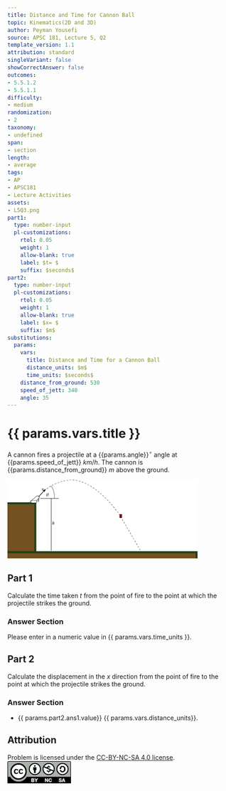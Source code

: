 ```yaml
---
title: Distance and Time for Cannon Ball
topic: Kinematics(2D and 3D)
author: Peyman Yousefi
source: APSC 181, Lecture 5, Q2
template_version: 1.1
attribution: standard
singleVariant: false
showCorrectAnswer: false
outcomes:
- 5.5.1.2
- 5.5.1.1
difficulty:
- medium
randomization:
- 2
taxonomy:
- undefined
span:
- section
length:
- average
tags:
- AP
- APSC181
- Lecture Activities
assets:
- L5Q3.png
part1:
  type: number-input
  pl-customizations:
    rtol: 0.05
    weight: 1
    allow-blank: true
    label: $t= $
    suffix: $seconds$
part2:
  type: number-input
  pl-customizations:
    rtol: 0.05
    weight: 1
    allow-blank: true
    label: $x= $
    suffix: $m$
substitutions:
  params:
    vars:
      title: Distance and Time for a Cannon Ball
      distance_units: $m$
      time_units: $seconds$
    distance_from_ground: 530
    speed_of_jett: 348
    angle: 35
---
```

# {{ params.vars.title }}
A cannon fires a projectile at a {{params.angle}}$^{\circ}$ angle at {{params.speed_of_jett}} $km/h$. The cannon is {{params.distance_from_ground}} $m$ above the ground.

<img src="L5Q3.png" width=85%>

## Part 1

Calculate the time taken $t$ from the point of fire to the point at which the projectile strikes the ground.

### Answer Section

Please enter in a numeric value in {{ params.vars.time_units }}.

## Part 2

Calculate the displacement in the $x$ direction from the point of fire to the point at which the projectile strikes the ground.

### Answer Section

- {{ params.part2.ans1.value}} {{ params.vars.distance_units}}.

## Attribution

Problem is licensed under the [CC-BY-NC-SA 4.0 license](https://creativecommons.org/licenses/by-nc-sa/4.0/).<br> ![The Creative Commons 4.0 license requiring attribution-BY, non-commercial-NC, and share-alike-SA license.](https://raw.githubusercontent.com/firasm/bits/master/by-nc-sa.png)